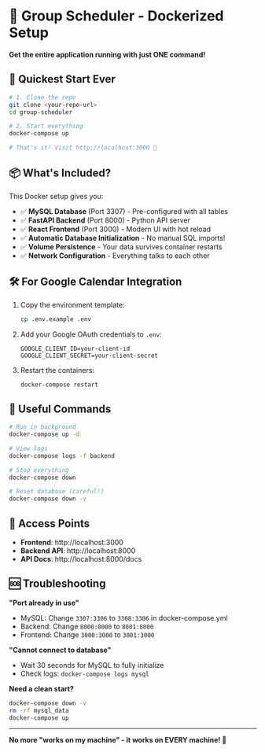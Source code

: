 # 🐳 Group Scheduler - Dockerized Setup

**Get the entire application running with just ONE command!**

## 🚀 Quickest Start Ever

```bash
# 1. Clone the repo
git clone <your-repo-url>
cd group-scheduler

# 2. Start everything
docker-compose up

# That's it! Visit http://localhost:3000 🎉
```

## 📦 What's Included?

This Docker setup gives you:
- ✅ **MySQL Database** (Port 3307) - Pre-configured with all tables
- ✅ **FastAPI Backend** (Port 8000) - Python API server
- ✅ **React Frontend** (Port 3000) - Modern UI with hot reload
- ✅ **Automatic Database Initialization** - No manual SQL imports!
- ✅ **Volume Persistence** - Your data survives container restarts
- ✅ **Network Configuration** - Everything talks to each other

## 🛠️ For Google Calendar Integration

1. Copy the environment template:
   ```bash
   cp .env.example .env
   ```

2. Add your Google OAuth credentials to `.env`:
   ```
   GOOGLE_CLIENT_ID=your-client-id
   GOOGLE_CLIENT_SECRET=your-client-secret
   ```

3. Restart the containers:
   ```bash
   docker-compose restart
   ```

## 🔧 Useful Commands

```bash
# Run in background
docker-compose up -d

# View logs
docker-compose logs -f backend

# Stop everything
docker-compose down

# Reset database (careful!)
docker-compose down -v
```

## 🎯 Access Points

- **Frontend**: http://localhost:3000
- **Backend API**: http://localhost:8000
- **API Docs**: http://localhost:8000/docs

## 🆘 Troubleshooting

**"Port already in use"**
- MySQL: Change `3307:3306` to `3308:3306` in docker-compose.yml
- Backend: Change `8000:8000` to `8001:8000`
- Frontend: Change `3000:3000` to `3001:3000`

**"Cannot connect to database"**
- Wait 30 seconds for MySQL to fully initialize
- Check logs: `docker-compose logs mysql`

**Need a clean start?**
```bash
docker-compose down -v
rm -rf mysql_data
docker-compose up
```

---

**No more "works on my machine" - it works on EVERY machine! 🎊**